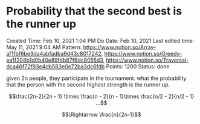 # Probability that the second best is the runner up

Created Time: Feb 10, 2021 1:04 PM
Do Date: Feb 10, 2021
Last edited time: May 11, 2021 9:04 AM
Pattern: https://www.notion.so/Array-af1fbf6be3da4abfadba9d43c8017242, https://www.notion.so/Greedy-ea1f204b1d0b40e89fdb87f6dc8055d3, https://www.notion.so/Traversal-dca46f72f93e4db583e0e72ba3dc6fdb
Points: 1200
Status: done

given 2n people, they participate in the tournament. what the probability that the person with the second highest strength is the runner up. 

$$\frac{2n-2}{2n - 1} \times \frac{n - 2}{n - 1}\times \frac{n/2 - 2}{n/2 - 1} ...$$

$$\Rightarrow \frac{n}{2n-1}$$